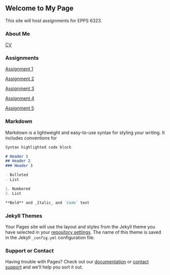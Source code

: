 ## Welcome to My Page

This site will host assignments for EPPS 6323.

### About Me
[CV](/TempResume.pdf)

### Assignments
[Assignment 1](/Assignment_1.md)

[Assignment 2](/Assignment_2.md)

[Assignment 3](/Assignment_3.md)

[Assignment 4](/Assignment_4.md)

[Assignment 5](/Assignment_5.md)


### Markdown

Markdown is a lightweight and easy-to-use syntax for styling your writing. It includes conventions for

```markdown
Syntax highlighted code block

# Header 1
## Header 2
### Header 3

- Bulleted
- List

1. Numbered
2. List

**Bold** and _Italic_ and `Code` text
```
### Jekyll Themes

Your Pages site will use the layout and styles from the Jekyll theme you have selected in your [repository settings](https://github.com/hdemarest/hdemarest.github.io/settings). The name of this theme is saved in the Jekyll `_config.yml` configuration file.

### Support or Contact

Having trouble with Pages? Check out our [documentation](https://docs.github.com/categories/github-pages-basics/) or [contact support](https://support.github.com/contact) and we’ll help you sort it out.
